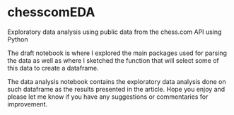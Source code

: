 # chesscomEDA
Exploratory data analysis using public data from the chess.com API using Python

The draft notebook is where I explored the main packages used for parsing the data as well as where I sketched the function that will select some of this data to create a dataframe.

The data analysis notebook contains the exploratory data analysis done on such dataframe as the results presented in the article. Hope you enjoy and please let me know if you have any suggestions or commentaries for improvement.
